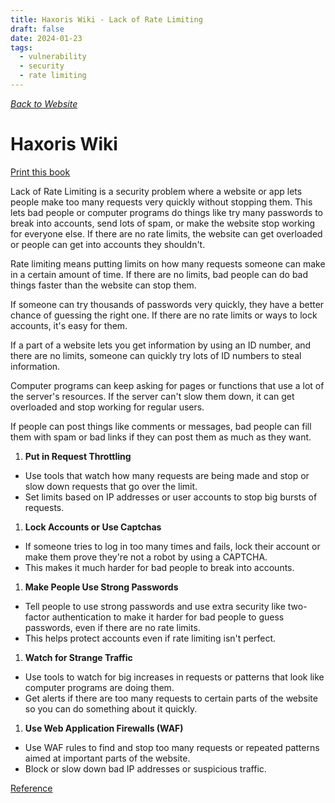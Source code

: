 ```yaml
---
title: Haxoris Wiki - Lack of Rate Limiting
draft: false
date: 2024-01-23
tags:
  - vulnerability
  - security
  - rate limiting
---
```


_[Back to Website](https://haxoris.com/)_

# Haxoris Wiki

[Print this book](https://haxoris.com/haxoris-wiki/print.html)

Lack of Rate Limiting is a security problem where a website or app lets people make too many requests very quickly without stopping them. This lets bad people or computer programs do things like try many passwords to break into accounts, send lots of spam, or make the website stop working for everyone else. If there are no rate limits, the website can get overloaded or people can get into accounts they shouldn't.

Rate limiting means putting limits on how many requests someone can make in a certain amount of time. If there are no limits, bad people can do bad things faster than the website can stop them.

If someone can try thousands of passwords very quickly, they have a better chance of guessing the right one. If there are no rate limits or ways to lock accounts, it's easy for them.

If a part of a website lets you get information by using an ID number, and there are no limits, someone can quickly try lots of ID numbers to steal information.

Computer programs can keep asking for pages or functions that use a lot of the server's resources. If the server can't slow them down, it can get overloaded and stop working for regular users.

If people can post things like comments or messages, bad people can fill them with spam or bad links if they can post them as much as they want.

1. **Put in Request Throttling**
- Use tools that watch how many requests are being made and stop or slow down requests that go over the limit.
- Set limits based on IP addresses or user accounts to stop big bursts of requests.
1. **Lock Accounts or Use Captchas**
- If someone tries to log in too many times and fails, lock their account or make them prove they're not a robot by using a CAPTCHA.
- This makes it much harder for bad people to break into accounts.
1. **Make People Use Strong Passwords**
- Tell people to use strong passwords and use extra security like two-factor authentication to make it harder for bad people to guess passwords, even if there are no rate limits.
- This helps protect accounts even if rate limiting isn't perfect.
1. **Watch for Strange Traffic**
- Use tools to watch for big increases in requests or patterns that look like computer programs are doing them.
- Get alerts if there are too many requests to certain parts of the website so you can do something about it quickly.
1. **Use Web Application Firewalls (WAF)**
- Use WAF rules to find and stop too many requests or repeated patterns aimed at important parts of the website.
- Block or slow down bad IP addresses or suspicious traffic.

[Reference](https://haxoris.com/haxoris-wiki/print.html)
